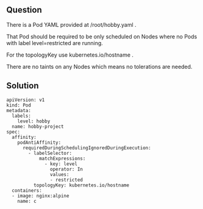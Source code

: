 ## Question

There is a Pod YAML provided at /root/hobby.yaml .

That Pod should be required to be only scheduled on Nodes where no Pods with label level=restricted are running.

For the topologyKey use kubernetes.io/hostname .

There are no taints on any Nodes which means no tolerations are needed.

## Solution

```
apiVersion: v1
kind: Pod
metadata:
  labels:
    level: hobby
  name: hobby-project
spec:
  affinity:
    podAntiAffinity:
      requiredDuringSchedulingIgnoredDuringExecution:
        - labelSelector:
            matchExpressions:
              - key: level
                operator: In
                values:
                - restricted
          topologyKey: kubernetes.io/hostname
  containers:
  - image: nginx:alpine
    name: c
```
